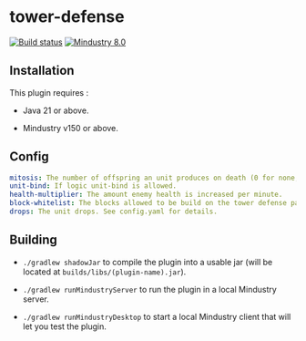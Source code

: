 # tower-defense

[![Build status](https://github.com/xpdustry/tower-defense/actions/workflows/build.yml/badge.svg?branch=master&event=push)](https://github.com/xpdustry/tower-defense/actions/workflows/build.yml)
[![Mindustry 8.0](https://img.shields.io/badge/Mindustry-8.0-ffd37f)](https://github.com/Anuken/Mindustry/releases)

## Installation

This plugin requires :

- Java 21 or above.

- Mindustry v150 or above.

## Config

```yml
mitosis: The number of offspring an unit produces on death (0 for none, 1+ to enable).
unit-bind: If logic unit-bind is allowed.
health-multiplier: The amount enemy health is increased per minute.
block-whitelist: The blocks allowed to be build on the tower defense path.
drops: The unit drops. See config.yaml for details.
```

## Building

- `./gradlew shadowJar` to compile the plugin into a usable jar (will be located
  at `builds/libs/(plugin-name).jar`).

- `./gradlew runMindustryServer` to run the plugin in a local Mindustry server.

- `./gradlew runMindustryDesktop` to start a local Mindustry client that will let you test the plugin.
